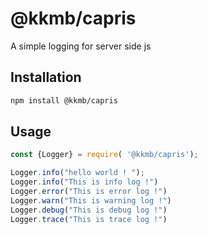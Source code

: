 # @kkmb/capris

A simple logging for server side js

## Installation

```bash
npm install @kkmb/capris
```

## Usage

```js
const {Logger} = require( '@kkmb/capris');

Logger.info("hello world ! ");
Logger.info("This is info log !")
Logger.error("This is error log !")
Logger.warn("This is warning log !")
Logger.debug("This is debug log !")
Logger.trace("This is trace log !")
```